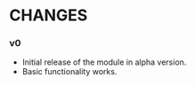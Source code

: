 CHANGES
=======

### v0 ###

* Initial release of the module in alpha version.
* Basic functionality works.